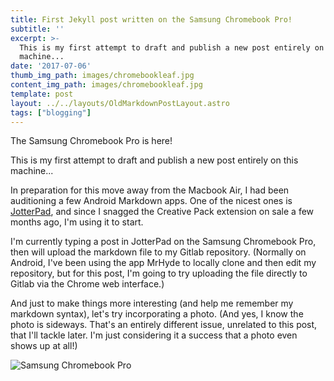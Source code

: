 ```yaml
---
title: First Jekyll post written on the Samsung Chromebook Pro!
subtitle: ''
excerpt: >-
  This is my first attempt to draft and publish a new post entirely on this
  machine...
date: '2017-07-06'
thumb_img_path: images/chromebookleaf.jpg
content_img_path: images/chromebookleaf.jpg
template: post
layout: ../../layouts/OldMarkdownPostLayout.astro
tags: ["blogging"]
---
```

The Samsung Chromebook Pro is here!

This is my first attempt to draft and publish a new post entirely on this machine...

<!-- more -->

In preparation for this move away from the Macbook Air, I had been auditioning a few Android Markdown apps. One of the nicest ones is [JotterPad](https://play.google.com/store/apps/details?id=com.jotterpad.x), and since I snagged the Creative Pack extension on sale a few months ago, I'm using it to start.

I'm currently typing a post in JotterPad on the Samsung Chromebook Pro, then will upload the markdown file to my Gitlab repository. (Normally on Android, I've been using the app MrHyde to locally clone and then edit my repository, but for this post, I'm going to try uploading the file directly to Gitlab via the Chrome web interface.)

And just to make things more interesting (and help me remember my markdown syntax), let's try incorporating a photo. (And yes, I know the photo is sideways. That's an entirely different issue, unrelated to this post, that I'll tackle later. I'm just considering it a success that a photo even shows up at all!)

![Samsung Chromebook Pro](https://lh3.googleusercontent.com/pw/AM-JKLUvsp2IhrgznwyEnnplwosOGgCgsQELgmSEQ_i2K6AVXfjSEtHT-zgg1ii90fzZgvuSOs-f94qyyX8QfMzQsO335IUH0dury8sSfv9qahndrv7gxy7CRrtcS_TzvFm_ReXnEuctarJ580rPhXgcGkJs8A=w786-h1394-no?.jpg)